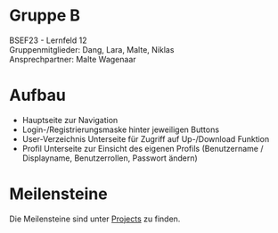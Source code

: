 # Gruppe B

BSEF23 - Lernfeld 12  
Gruppenmitglieder: Dang, Lara, Malte, Niklas  
Ansprechpartner: Malte Wagenaar

# Aufbau

- Hauptseite zur Navigation
- Login-/Registrierungsmaske hinter jeweiligen Buttons
- User-Verzeichnis Unterseite für Zugriff auf Up-/Download Funktion
- Profil Unterseite zur Einsicht des eigenen Profils (Benutzername / Displayname, Benutzerrollen, Passwort ändern)


# Meilensteine

Die Meilensteine sind unter [Projects](https://github.com/orgs/BBS2EMDBSEF/projects/13/views/1) zu finden.
